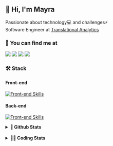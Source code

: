 ## 👋 Hi, I'm Mayra

Passionate about technology💻 and challenges⚡  
Software Engineer at [Translational Analytics](https://www.trans-stat.com/)

### 💬 You can find me at

<a href="https://mayra.dev" target="_blank" rel="noopener"><img src="https://img.shields.io/badge/-mayra.dev-005FED?style=flat&logo=Google-chrome&logoColor=white"/></a>
<a href="https://linkedin.com/in/mayraamaral" target="_blank" rel="noopener"><img src="https://img.shields.io/badge/-/mayraamaral-0077B5?style=flat&logo=Linkedin&logoColor=white"/></a>
<a href="mailto:mayra@mayra.dev" target="_blank" rel="noopener"><img src="https://img.shields.io/badge/-mayra@mayra.dev-D14836?style=flat&logo=Gmail&logoColor=white"/></a>
<a href="" target="_blank" rel="noopener"><img src="https://img.shields.io/badge/-mayraamaral-7289DA?style=flat&logo=Discord&logoColor=white"/></a>

### 🛠️ Stack
#### Front-end

[![Front-end Skills](https://skillicons.dev/icons?i=react,next,angular,redux,styledcomponents,html,css,sass,js,ts,figma)](https://skillicons.dev)
#### Back-end

[![Front-end Skills](https://skillicons.dev/icons?i=java,spring,hibernate,aws,idea,postgres,mysql,git,linux,bash,nodejs,docker,kubernetes,jenkins)](https://skillicons.dev)


<details>
    <summary><strong>📌 Github Stats</strong></summary>
    <br />
    <div align="center">
        <table>
      <td><img height="160em" src="https://github-readme-stats.vercel.app/api?username=mayraamaral&show_icons=true&theme=algolia&hide_border=true&hide=stars&count_private=true" alt="Readme stats"></td>
      <td><img height="160em" src="https://github-readme-stats.vercel.app/api/top-langs/?username=mayraamaral&&layout=compact&&theme=algolia&hide_border=true&langs_count=6" alt="Language stats"></td>
       </table>
  </div> 
    

  <p align="center">
    <img src="https://github-readme-streak-stats.herokuapp.com?user=mayraamaral&theme=dark&hide_border=true&date_format=j%20M%5B%20Y%5D&locale=pt-br&background=050F2C&ring=0195DD&fire=23AA7D&currStreakLabel=23AA7D" alt="Streak stats">
  </p> 
</details>

<br />

<details>
  <summary><strong>👩‍💻 Coding Stats</strong></summary>
  <br />
  
  <!--START_SECTION:waka-->
![Code Time](http://img.shields.io/badge/Code%20Time-807%20hrs%2057%20mins-blue)

**🐱 My GitHub Data** 

> 📦 640.7 kB Used in GitHub's Storage 
 > 
> 🏆 487 Contributions in the Year 2025
 > 
> 🚫 Not Opted to Hire
 > 
> 📜 64 Public Repositories 
 > 
> 🔑 35 Private Repositories 
 > 
**I'm an Early 🐤** 

```text
🌞 Morning                27066 commits       ██████░░░░░░░░░░░░░░░░░░░   23.65 % 
🌆 Daytime                65940 commits       ██████████████░░░░░░░░░░░   57.62 % 
🌃 Evening                21150 commits       █████░░░░░░░░░░░░░░░░░░░░   18.48 % 
🌙 Night                  283 commits         ░░░░░░░░░░░░░░░░░░░░░░░░░   00.25 % 
```
📅 **I'm Most Productive on Wednesday** 

```text
Monday                   24518 commits       █████░░░░░░░░░░░░░░░░░░░░   21.42 % 
Tuesday                  17568 commits       ████░░░░░░░░░░░░░░░░░░░░░   15.35 % 
Wednesday                28053 commits       ██████░░░░░░░░░░░░░░░░░░░   24.51 % 
Thursday                 21998 commits       █████░░░░░░░░░░░░░░░░░░░░   19.22 % 
Friday                   21551 commits       █████░░░░░░░░░░░░░░░░░░░░   18.83 % 
Saturday                 311 commits         ░░░░░░░░░░░░░░░░░░░░░░░░░   00.27 % 
Sunday                   440 commits         ░░░░░░░░░░░░░░░░░░░░░░░░░   00.38 % 
```


📊 **This Week I Spent My Time On** 

```text
🕑︎ Time Zone: America/Sao_Paulo

💬 Programming Languages: 
Java                     7 hrs 22 mins       █████████████████████░░░░   83.44 % 
TypeScript               1 hr 15 mins        ████░░░░░░░░░░░░░░░░░░░░░   14.16 % 
Diff                     10 mins             ░░░░░░░░░░░░░░░░░░░░░░░░░   01.90 % 
SQL                      2 mins              ░░░░░░░░░░░░░░░░░░░░░░░░░   00.49 % 
Properties               0 secs              ░░░░░░░░░░░░░░░░░░░░░░░░░   00.01 % 

🔥 Editors: 
IntelliJ IDEA            7 hrs 24 mins       █████████████████████░░░░   83.94 % 
Cursor                   1 hr 25 mins        ████░░░░░░░░░░░░░░░░░░░░░   16.06 % 

💻 Operating System: 
Linux                    8 hrs 49 mins       █████████████████████████   100.00 % 
```

**I Mostly Code in Java** 

```text
Java                     121 repos           ███████░░░░░░░░░░░░░░░░░░   28.34 % 
JavaScript               98 repos            ██████░░░░░░░░░░░░░░░░░░░   22.95 % 
TypeScript               81 repos            █████░░░░░░░░░░░░░░░░░░░░   18.97 % 
PHP                      3 repos             ░░░░░░░░░░░░░░░░░░░░░░░░░   00.70 % 
Python                   2 repos             ░░░░░░░░░░░░░░░░░░░░░░░░░   00.47 % 
```




 Last Updated on 03/05/2025 19:33:34 UTC
<!--END_SECTION:waka-->

</details>
